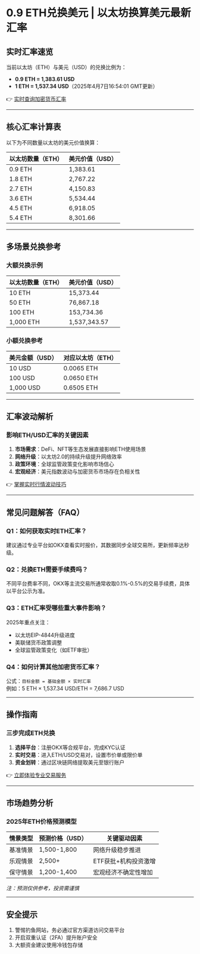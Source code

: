 # 0.9 ETH兑换美元 | 以太坊换算美元最新汇率

## 实时汇率速览
当前以太坊（ETH）与美元（USD）的兑换比例为：
- **0.9 ETH = 1,383.61 USD**
- **1 ETH = 1,537.34 USD**（2025年4月7日16:54:01 GMT更新）

👉 [实时查询加密货币汇率](https://bit.ly/okx_welcome)

---

## 核心汇率计算表
以下为不同数量以太坊的美元价值换算：

| 以太坊数量（ETH） | 美元价值（USD） |
|-------------------|-----------------|
| 0.9 ETH           | 1,383.61        |
| 1.8 ETH           | 2,767.22        |
| 2.7 ETH           | 4,150.83        |
| 3.6 ETH           | 5,534.44        |
| 4.5 ETH           | 6,918.05        |
| 5.4 ETH           | 8,301.66        |

---

## 多场景兑换参考
### 大额兑换示例
| 以太坊数量（ETH） | 美元价值（USD） |
|-------------------|-----------------|
| 10 ETH            | 15,373.44       |
| 50 ETH            | 76,867.18       |
| 100 ETH           | 153,734.36      |
| 1,000 ETH         | 1,537,343.57    |

### 小额兑换参考
| 美元金额（USD） | 对应以太坊（ETH） |
|-----------------|-------------------|
| 10 USD          | 0.0065 ETH        |
| 100 USD         | 0.0650 ETH        |
| 1,000 USD       | 0.6505 ETH        |

---

## 汇率波动解析
### 影响ETH/USD汇率的关键因素
1. **市场需求**：DeFi、NFT等生态发展直接影响ETH使用场景
2. **网络升级**：以太坊2.0的持续升级提升网络效率
3. **政策环境**：全球监管政策变化影响市场信心
4. **宏观经济**：美元指数波动与加密货币市场存在负相关性

👉 [掌握实时行情波动技巧](https://bit.ly/okx_welcome)

---

## 常见问题解答（FAQ）
### Q1：如何获取实时ETH汇率？
建议通过专业平台如OKX查看实时报价，其数据同步全球交易所，更新频率达秒级。

### Q2：兑换ETH需要手续费吗？
不同平台费率不同，OKX等主流交易所通常收取0.1%-0.5%的交易手续费，具体以平台公示为准。

### Q3：ETH汇率受哪些重大事件影响？
2025年重点关注：
- 以太坊EIP-4844升级进度
- 美联储货币政策调整
- 全球监管政策变化（如ETF审批）

### Q4：如何计算其他加密货币汇率？
公式：`目标金额 = 基础金额 × 实时汇率`  
例如：5 ETH × 1,537.34 USD/ETH = 7,686.7 USD

---

## 操作指南
### 三步完成ETH兑换
1. **选择平台**：注册OKX等合规平台，完成KYC认证
2. **实时交易**：进入ETH/USD交易对，设置市价单或限价单
3. **资金划转**：通过区块链网络提取美元至银行账户

👉 [立即体验专业交易服务](https://bit.ly/okx_welcome)

---

## 市场趋势分析
### 2025年ETH价格预测模型
| 情景类型   | 预测价格（USD） | 关键驱动因素                |
|------------|-----------------|---------------------------|
| 基准情景   | 1,500-1,800     | 网络升级稳步推进            |
| 乐观情景   | 2,500+          | ETF获批+机构投资激增        |
| 保守情景   | 1,200-1,400     | 宏观经济不确定性增加        |

*注：预测仅供参考，投资需谨慎*

---

## 安全提示
1. 警惕钓鱼网站，务必通过官方渠道访问交易平台
2. 开启双重认证（2FA）提升账户安全
3. 大额资金建议使用冷钱包存储